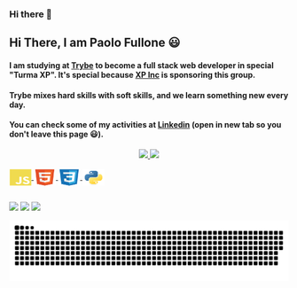 ### Hi there 👋

<!--
**paolofullone/paolofullone** is a ✨ _special_ ✨ repository because its `README.md` (this file) appears on your GitHub profile.

Here are some ideas to get you started:

- 🔭 I’m currently working on ...
- 🌱 I’m currently learning ...
- 👯 I’m looking to collaborate on ...
- 🤔 I’m looking for help with ...
- 💬 Ask me about ...
- 📫 How to reach me: ...
- 😄 Pronouns: ...
- ⚡ Fun fact: ...

-->

## Hi There, I am Paolo Fullone 😃
#### I am studying at <a href="https://betrybe.com" target="blank">Trybe</a> to become a full stack web developer in special "Turma XP". It's special because <a href="https://xpi.com.br" target="blank">XP Inc</a> is sponsoring this group.
#### Trybe mixes hard skills with soft skills, and we learn something new every day.
#### You can check some of my activities at <a href="https://br.linkedin.com/in/paolofullone" target="_blank">Linkedin</a> (open in new tab so you don't leave this page 😃). 
<div align="center">
  <a href="https://github.com/paolofullone">
  <img height="180em" src="https://github-readme-stats.vercel.app/api?username=paolofullone&show_icons=true&theme=merko&include_all_commits=true&count_private=true"/>
  <img height="180em" src="https://github-readme-stats.vercel.app/api/top-langs/?username=paolofullone&layout=compact&langs_count=7&theme=merko"/>
</div>
<div style="display: inline_block"><br>
  <img align="center" alt="Paolo-Js" height="30" width="40" src="https://raw.githubusercontent.com/devicons/devicon/master/icons/javascript/javascript-plain.svg">
  <img align="center" alt="Paolo-HTML" height="30" width="40" src="https://raw.githubusercontent.com/devicons/devicon/master/icons/html5/html5-original.svg">
  <img align="center" alt="Paolo-CSS" height="30" width="40" src="https://raw.githubusercontent.com/devicons/devicon/master/icons/css3/css3-original.svg">
  <img align="center" alt="Paolo-Python" height="30" width="40" src="https://raw.githubusercontent.com/devicons/devicon/master/icons/python/python-original.svg">

</div>
  
  ##
 
<div> 

  <a href="https://instagram.com/paolo_fullone" target="_blank"><img src="https://img.shields.io/badge/-Instagram-%23E4405F?style=for-the-badge&logo=instagram&logoColor=white" target="_blank"></a>
  <a href = "mailto:paolo.enrico@gmail.com"><img src="https://img.shields.io/badge/-Gmail-%23333?style=for-the-badge&logo=gmail&logoColor=white" target="_blank"></a>
  <a href="https://br.linkedin.com/in/paolofullone" target="_blank"><img src="https://img.shields.io/badge/-LinkedIn-%230077B5?style=for-the-badge&logo=linkedin&logoColor=white" target="_blank"></a> 
 
![Snake animation](https://github.com/paolofullone/paolofullone/blob/output/github-contribution-grid-snake.svg)
 
</div>
